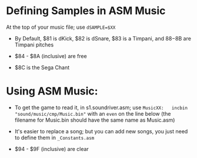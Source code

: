 # Defining Samples in ASM Music

At the top of your music file; use `dSAMPLE=$XX` 

* By Default, $81 is dKick, $82 is dSnare, $83 is a Timpani, and $88-$8B are Timpani pitches

* $84 - $8A (inclusive) are free

* $8C is the Sega Chant

# Using ASM Music:

* To get the game to read it, in s1.soundriver.asm; use `MusicXX:	incbin	"sound/music/cmp/Music.bin"` with an `even` on the line below (the filename for Music.bin should have the same name as Music.asm)

* It's easier to replace a song; but you can add new songs, you just need to define them in `_Constants.asm`

* $94 - $9F (inclusive) are clear
